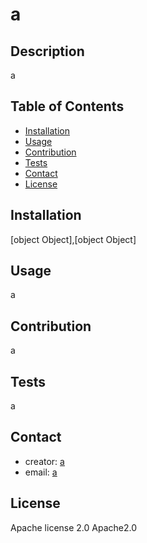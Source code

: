 # a

## Description

  a


## Table of Contents
  - [Installation](#installation)
  - [Usage](#usage)
  - [Contribution](#contribution)
  - [Tests](#tests)
  - [Contact](#contact)
  - [License](#license)

## Installation

  [object Object],[object Object]
  


## Usage

  a


## Contribution

  a


## Tests

  a


## Contact
  - creator: [a](https://github.com/a)
  - email: [a](mailto:a)


## License

  Apache license 2.0
  Apache2.0
